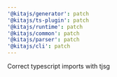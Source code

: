 ```yaml
---
'@kitajs/generator': patch
'@kitajs/ts-plugin': patch
'@kitajs/runtime': patch
'@kitajs/common': patch
'@kitajs/parser': patch
'@kitajs/cli': patch
---
```


Correct typescript imports with tjsg

